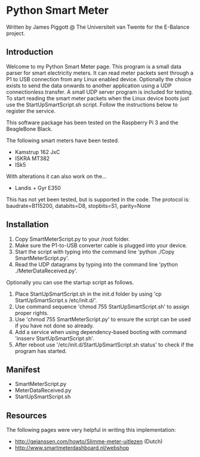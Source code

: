 # Python Smart Meter
Written by James Piggott @ The Universiteit van Twente for the E-Balance project.

## Introduction
Welcome to my Python Smart Meter page. This program is a small data parser for smart electricity meters. It can read meter packets sent through a P1 to USB connection from any Linux enabled device.
Optionally the choice exists to send the data onwards to another application using a UDP connectionless transfer. A small UDP server program is included for testing. 
To start reading the smart meter packets when the Linux device boots just use the StartUpSmartScript.sh script. Follow the instructions below to register the service.

This software package has been tested on the Raspberry Pi 3 and the BeagleBone Black.

The following smart meters have been tested.
- Kamstrup 162 JxC
- ISKRA MT382
- ISk5

With alterations it can also work on the...
- Landis + Gyr E350

This has not yet been tested, but is supported in the code. The protocol is:
baudrate=B115200, databits=D8, stopbits=S1, parity=None

## Installation
1. Copy SmartMeterScript.py to your /root folder.
2. Make sure the P1-to-USB converter cable is plugged into your device.
3. Start the script with typing into the command line 'python ./Copy SmartMeterScript.py'.
4. Read the UDP datagrams by typing into the command line 'python ./MeterDataReceived.py'.

Optionally you can use the startup script as follows.

1. Place StartUpSmartScript.sh in the init.d folder by using 'cp StartUpSmartScript.s /etc/init.d/'.
2. Use command sequence 'chmod 755 StartUpSmartScript.sh' to assign proper rights.
3. Use 'chmod 755 SmartMeterScript.py' to ensure the script can be used if you have not done so already.
4. Add a service when using dependency-based booting with command 'insserv StartUpSmartScript.sh'.
5. After reboot use '/etc/init.d/StartUpSmartScript.sh status' to check if the program has started.

## Manifest
- SmartMeterScript.py
- MeterDataReceived.py
- StartUpSmartScript.sh

## Resources

The following pages were very helpful in writing this implementation:

- http://gejanssen.com/howto/Slimme-meter-uitlezen (Dutch)
- http://www.smartmeterdashboard.nl/webshop
